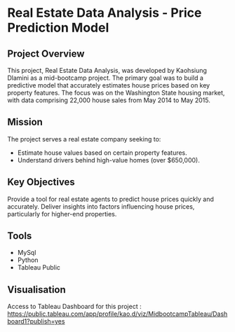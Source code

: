 # Real Estate Data Analysis - Price Prediction Model

## Project Overview
This project, Real Estate Data Analysis, was developed by Kaohsiung Dlamini as a mid-bootcamp project. The primary goal was to build a predictive model that accurately estimates house prices based on key property features. The focus was on the Washington State housing market, with data comprising 22,000 house sales from May 2014 to May 2015.

## Mission
The project serves a real estate company seeking to:
  - Estimate house values based on certain property features.
  - Understand drivers behind high-value homes (over $650,000).

## Key Objectives
Provide a tool for real estate agents to predict house prices quickly and accurately.
Deliver insights into factors influencing house prices, particularly for higher-end properties.

## Tools
- MySql
- Python
- Tableau Public
  
## Visualisation
Access to Tableau Dashboard for this project : https://public.tableau.com/app/profile/kao.d/viz/MidbootcampTableau/Dashboard1?publish=yes
